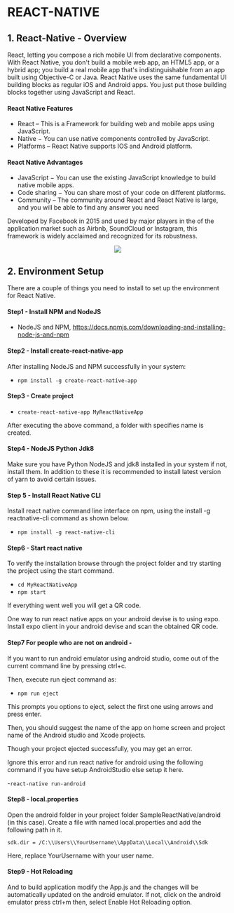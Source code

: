 # REACT-NATIVE

## 1. React-Native - Overview

React, letting you compose a rich mobile UI from declarative components.
With React Native, you don't build a mobile web app, an HTML5 app, or a hybrid app; you build a real
mobile app that's indistinguishable from an app built using Objective-C or Java.
React Native uses the same fundamental UI building blocks as regular iOS and Android apps.
You just put those building blocks together using JavaScript and React.

#### React Native Features

- React – This is a Framework for building web and mobile apps using JavaScript.
- Native − You can use native components controlled by JavaScript.
- Platforms – React Native supports IOS and Android platform.

#### React Native Advantages

- JavaScript − You can use the existing JavaScript knowledge to build native mobile apps.
- Code sharing − You can share most of your code on different platforms.
- Community – The community around React and React Native is large, and you will be able to find any answer you need


Developed by Facebook in 2015 and used by major players in the of the application market such as
Airbnb, SoundCloud or Instagram, this framework is widely acclaimed and recognized for its robustness.


<p align="center">
  <img src="https://user-images.githubusercontent.com/76050470/159978481-24fbf9b1-e2ed-4a44-b0b9-0744109c9ce8.png"/>
</p>

## 2. Environment Setup

There are a couple of things you need to install to set up the environment for React Native.

#### Step1 - Install NPM and NodeJS
- NodeJS and NPM, https://docs.npmjs.com/downloading-and-installing-node-js-and-npm

#### Step2 - Install create-react-native-app

After installing NodeJS and NPM successfully in your system:

- `npm install -g create-react-native-app`

#### Step3 - Create project

- `create-react-native-app MyReactNativeApp`

After executing the above command, a folder with specifies name is created.

#### Step4 - NodeJS Python Jdk8

Make sure you have Python NodeJS and jdk8 installed in your system if not, install them.
In addition to these it is recommended to install latest version of yarn to avoid certain issues.

#### Step 5 - Install React Native CLI

Install react native command line interface on npm, using the install -g reactnative-cli command as shown below.

- `npm install -g react-native-cli`

#### Step6 - Start react native

To verify the installation browse through the project folder and try starting the project
using the start command.

- `cd MyReactNativeApp`
- `npm start`

If everything went well you will get a QR code.

One way to run react native apps on your android devise is to using expo.
Install expo client in your android devise and scan the obtained QR code.

#### Step7 For people who are not on android - 

If you want to run android emulator using android studio, come out of the current
command line by pressing ctrl+c.

Then, execute run eject command as:
- `npm run eject`

This prompts you options to eject, select the first one using arrows and press enter.

Then, you should suggest the name of the app on home screen and project name of the
Android studio and Xcode projects.

Though your project ejected successfully, you may get an error.

Ignore this error and run react native for android using the following command if you have setup AndroidStudio else setup it here.

-`react-native run-android`

#### Step8 - local.properties

Open the android folder in your project folder SampleReactNative/android (in this case).
Create a file with named local.properties and add the following path in it.

`sdk.dir = /C:\\Users\\YourUsername\\AppData\\Local\\Android\\Sdk`

Here, replace YourUsername with your user name.

#### Step9 - Hot Reloading

And to build application modify the App.js and the changes will be automatically updated on the android emulator.
If not, click on the android emulator press ctrl+m then, select Enable Hot Reloading option.



